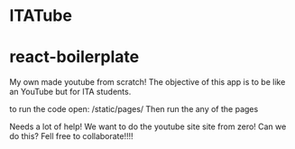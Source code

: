 # ITATube
# react-boilerplate

My own made youtube from scratch!
The objective of this app is to be like an YouTube but for ITA students.


to run the code open: /static/pages/
Then run the any of the pages

Needs a lot of help!
    We want to do the youtube site site from zero!
    Can we do this?
    Fell free to collaborate!!!!
